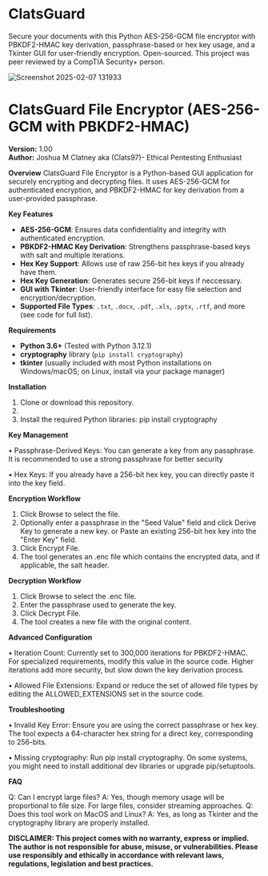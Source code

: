 # ClatsGuard
Secure your documents with this Python AES-256-GCM file encryptor with PBKDF2-HMAC key derivation, passphrase-based or hex key usage, and a Tkinter GUI for user-friendly encryption. Open-sourced. This project was peer reviewed by a CompTIA Security+ person.

![Screenshot 2025-02-07 131933](https://github.com/user-attachments/assets/8c8a90c0-aab4-4f7c-86df-bf6c6310953b)

# ClatsGuard File Encryptor (AES-256-GCM with PBKDF2-HMAC)

**Version:** 1.00  
**Author:** Joshua M Clatney aka (Clats97)- Ethical Pentesting Enthusiast  

**Overview**
ClatsGuard File Encryptor is a Python-based GUI application for securely encrypting and decrypting files. It uses AES-256-GCM for authenticated encryption, and PBKDF2-HMAC for key derivation from a user-provided passphrase.

**Key Features**

- **AES-256-GCM**: Ensures data confidentiality and integrity with authenticated encryption.
- **PBKDF2-HMAC Key Derivation**: Strengthens passphrase-based keys with salt and multiple iterations.
- **Hex Key Support**: Allows use of raw 256-bit hex keys if you already have them.
- **Hex Key Generation**: Generates secure 256-bit keys if neccessary.
- **GUI with Tkinter**: User-friendly interface for easy file selection and encryption/decryption.
- **Supported File Types**: `.txt`, `.docx`, `.pdf`, `.xls`, `.pptx`, `.rtf`, and more (see code for full list).

**Requirements**

- **Python 3.6+** (Tested with Python 3.12.1)
- **cryptography** library (`pip install cryptography`)
- **tkinter** (usually included with most Python installations on Windows/macOS; on Linux, install via your package manager)

**Installation**

1. Clone or download this repository.
2. 
3. Install the required Python libraries:
   pip install cryptography

**Key Management**

•	Passphrase-Derived Keys: You can generate a key from any passphrase. It is recommended to use a strong passphrase for better security

•	Hex Keys: If you already have a 256-bit hex key, you can directly paste it into the key field.

**Encryption Workflow**

1.	Click Browse to select the file.
2.	Optionally enter a passphrase in the "Seed Value" field and click Derive Key to generate a new key.
or
Paste an existing 256-bit hex key into the "Enter Key" field.
3.	Click Encrypt File.
4.	The tool generates an .enc file which contains the encrypted data, and if applicable, the salt header.

**Decryption Workflow**

1.	Click Browse to select the .enc file.
2.	Enter the passphrase used to generate the key.
3.	Click Decrypt File.
4.	The tool creates a new file with the original content.

**Advanced Configuration**

•	Iteration Count: Currently set to 300,000 iterations for PBKDF2-HMAC. For specialized requirements, modify this value in the source code. Higher iterations add more security, but slow down the key derivation process.

•	Allowed File Extensions: Expand or reduce the set of allowed file types by editing the ALLOWED_EXTENSIONS set in the source code.

**Troubleshooting**

•	Invalid Key Error: Ensure you are using the correct passphrase or hex key. The tool expects a 64-character hex string for a direct key, corresponding to 256-bits.

•	Missing cryptography: Run pip install cryptography. On some systems, you might need to install additional dev libraries or upgrade pip/setuptools.

**FAQ**

Q: Can I encrypt large files?
A: Yes, though memory usage will be proportional to file size. For large files, consider streaming approaches.
Q: Does this tool work on MacOS and Linux?
A: Yes, as long as Tkinter and the cryptography library are properly installed.

**DISCLAIMER: This project comes with no warranty, express or implied. The author is not responsible for abuse, misuse, or vulnerabilities. Please use responsibly and ethically in accordance with relevant laws, regulations, legislation and best practices.**
